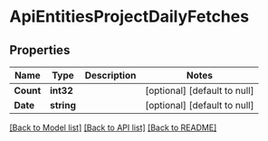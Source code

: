 # ApiEntitiesProjectDailyFetches

## Properties
Name | Type | Description | Notes
------------ | ------------- | ------------- | -------------
**Count** | **int32** |  | [optional] [default to null]
**Date** | **string** |  | [optional] [default to null]

[[Back to Model list]](../README.md#documentation-for-models) [[Back to API list]](../README.md#documentation-for-api-endpoints) [[Back to README]](../README.md)


